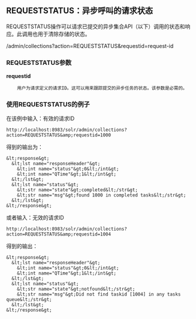 ## REQUESTSTATUS：异步呼叫的请求状态 
<div class="content-intro view-box ">REQUESTSTATUS操作可以请求已提交的异步集合API（以下）调用的状态和响应。此调用也用于清除存储的状态。  
  
/admin/collections?action=REQUESTSTATUS&amp;requestid=request-id  

### REQUESTSTATUS参数

**requestid**
    
        用户为请求定义的请求ID。这可以用来跟踪提交的异步任务的状态。该参数是必需的。  
    


### 使用REQUESTSTATUS的例子

在该例中输入：有效的请求ID  
```
http://localhost:8983/solr/admin/collections?action=REQUESTSTATUS&amp;requestid=1000
```
得到的输出为：  
```
&lt;response&gt;
  &lt;lst name="responseHeader"&gt;
    &lt;int name="status"&gt;0&lt;/int&gt;
    &lt;int name="QTime"&gt;1&lt;/int&gt;
  &lt;/lst&gt;
  &lt;lst name="status"&gt;
    &lt;str name="state"&gt;completed&lt;/str&gt;
    &lt;str name="msg"&gt;found 1000 in completed tasks&lt;/str&gt;
  &lt;/lst&gt;
&lt;/response&gt;
```
或者输入：无效的请求ID  
```
http://localhost:8983/solr/admin/collections?action=REQUESTSTATUS&amp;requestid=1004
```
得到的输出：  
```
&lt;response&gt;
  &lt;lst name="responseHeader"&gt;
    &lt;int name="status"&gt;0&lt;/int&gt;
    &lt;int name="QTime"&gt;1&lt;/int&gt;
  &lt;/lst&gt;
  &lt;lst name="status"&gt;
    &lt;str name="state"&gt;notfound&lt;/str&gt;
    &lt;str name="msg"&gt;Did not find taskid [1004] in any tasks queue&lt;/str&gt;
  &lt;/lst&gt;
&lt;/response&gt;
```
